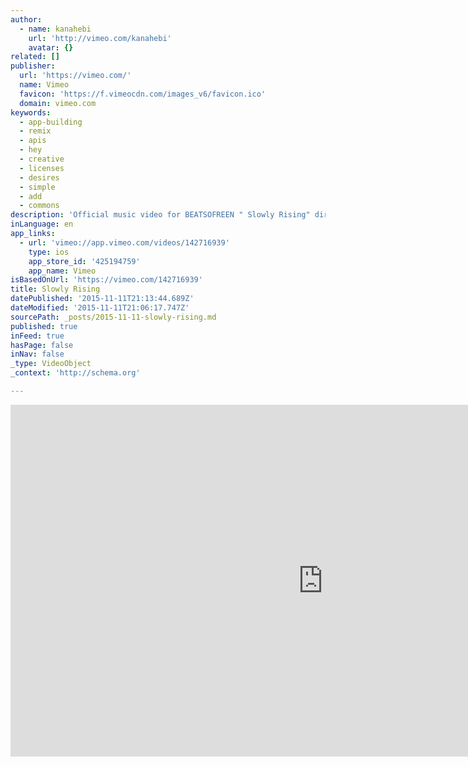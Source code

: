 ```yaml
---
author:
  - name: kanahebi
    url: 'http://vimeo.com/kanahebi'
    avatar: {}
related: []
publisher:
  url: 'https://vimeo.com/'
  name: Vimeo
  favicon: 'https://f.vimeocdn.com/images_v6/favicon.ico'
  domain: vimeo.com
keywords:
  - app-building
  - remix
  - apis
  - hey
  - creative
  - licenses
  - desires
  - simple
  - add
  - commons
description: 'Official music video for BEATSOFREEN ­" Slowly Rising" directed by Hideki Inaba 稲葉 秀樹 vimeo.com/kanahebi tumblr.com/blog/kanahebi1783 mastered by Matthewdavid leavingrecords.com more from Beatsofreen soundcloud.com/beatsofreen kingdeluxe.ca/beatsofreen "Slowly Rising" is included in album Full Circle by King Deluxe http://kingdeluxe.ca https://vimeo.com/channels/kingdeluxe ------------------------------------------------------------------------------------------------ "Slowly Rising" suggested to me the image of the sun.'
inLanguage: en
app_links:
  - url: 'vimeo://app.vimeo.com/videos/142716939'
    type: ios
    app_store_id: '425194759'
    app_name: Vimeo
isBasedOnUrl: 'https://vimeo.com/142716939'
title: Slowly Rising
datePublished: '2015-11-11T21:13:44.689Z'
dateModified: '2015-11-11T21:06:17.747Z'
sourcePath: _posts/2015-11-11-slowly-rising.md
published: true
inFeed: true
hasPage: false
inNav: false
_type: VideoObject
_context: 'http://schema.org'

---
```

<iframe src="https://cdn.embedly.com/widgets/media.html?src=https%3A%2F%2Fplayer.vimeo.com%2Fvideo%2F142716939&amp;url=https%3A%2F%2Fvimeo.com%2F142716939&amp;image=http%3A%2F%2Fi.vimeocdn.com%2Fvideo%2F540247661_1280.jpg&amp;key=b7d04c9b404c499eba89ee7072e1c4f7&amp;type=text%2Fhtml&amp;schema=vimeo" width="1000" height="563" scrolling="no" frameborder="0" allowfullscreen="allowfullscreen" style=""></iframe>